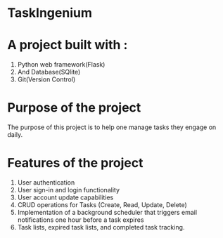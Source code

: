 # TaskIngenium

# A project built with :

1. Python web framework(Flask)
2. And Database(SQlite)
3. Git(Version Control)

# Purpose of the project

The purpose of this project is to help one manage tasks they engage on daily.

# Features of the project
1. User authentication
2. User sign-in and login functionality
3. User account update capabilities
4. CRUD operations for Tasks (Create, Read, Update, Delete)
5. Implementation of a background scheduler that triggers email notifications one hour before a task expires
6. Task lists, expired task lists, and completed task tracking.


